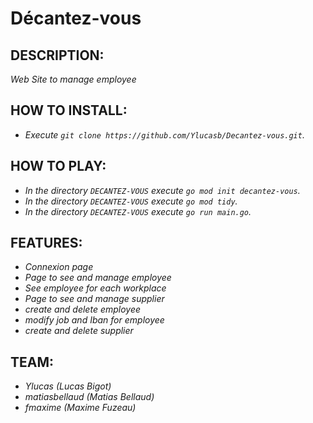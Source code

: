 # Décantez-vous

## **DESCRIPTION:**
*Web Site to manage employee*

## **HOW TO INSTALL:**
- *Execute `git clone https://github.com/Ylucasb/Decantez-vous.git`.*

## **HOW TO PLAY:**
- *In the directory `DECANTEZ-VOUS` execute `go mod init decantez-vous`.*
- *In the directory `DECANTEZ-VOUS` execute `go mod tidy`.*
- *In the directory `DECANTEZ-VOUS` execute `go run main.go`.*

## **FEATURES:**
- *Connexion page*
- *Page to see and manage employee*
- *See employee for each workplace*
- *Page to see and manage supplier*
- *create and delete employee*
- *modify job and Iban for employee*
- *create and delete supplier*

## **TEAM:**
- *Ylucas (Lucas Bigot)*
- *matiasbellaud (Matias Bellaud)*
- *fmaxime (Maxime Fuzeau)*


